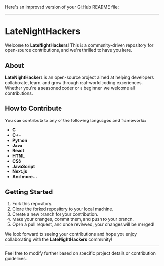 Here's an improved version of your GitHub README file:

---

# LateNightHackers

Welcome to **LateNightHackers**! This is a community-driven repository for open-source contributions, and we're thrilled to have you here.

## About
**LateNightHackers** is an open-source project aimed at helping developers collaborate, learn, and grow through real-world coding experiences. Whether you're a seasoned coder or a beginner, we welcome all contributions.

## How to Contribute
You can contribute to any of the following languages and frameworks:

- **C**
- **C++**
- **Python**
- **Java**
- **React**
- **HTML**
- **CSS**
- **JavaScript**
- **Next.js**
- **And more...**

## Getting Started
1. Fork this repository.
2. Clone the forked repository to your local machine.
3. Create a new branch for your contribution.
4. Make your changes, commit them, and push to your branch.
5. Open a pull request, and once reviewed, your changes will be merged!

We look forward to seeing your contributions and hope you enjoy collaborating with the **LateNightHackers** community!

---

Feel free to modify further based on specific project details or contribution guidelines.
